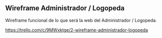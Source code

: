 ## Wireframe Administrador / Logopeda

Wireframe funcional de lo que será la web del Administrador / Logopeda.

https://trello.com/c/9MWxktge/2-wireframe-administrador-logopeda